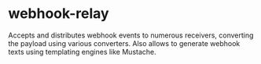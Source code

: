 # webhook-relay
Accepts and distributes webhook events to numerous receivers, converting the payload using various converters. Also allows to generate webhook texts using templating engines like Mustache.
